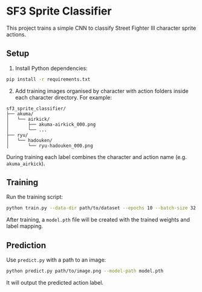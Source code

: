 # SF3 Sprite Classifier

This project trains a simple CNN to classify Street Fighter III character sprite actions.

## Setup

1. Install Python dependencies:

```bash
pip install -r requirements.txt
```

2. Add training images organised by character with action folders inside each
   character directory. For example:

```
sf3_sprite_classifier/
├── akuma/
│   └── airkick/
│       ├── akuma-airkick_000.png
│       └── ...
├── ryu/
│   └── hadouken/
│       └── ryu-hadouken_000.png
```

During training each label combines the character and action name (e.g.
`akuma_airkick`).

## Training

Run the training script:

```bash
python train.py --data-dir path/to/dataset --epochs 10 --batch-size 32
```

After training, a `model.pth` file will be created with the trained weights and label mapping.

## Prediction

Use `predict.py` with a path to an image:

```bash
python predict.py path/to/image.png --model-path model.pth
```

It will output the predicted action label.
